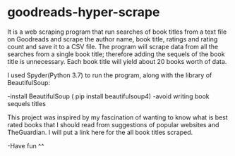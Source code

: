 # goodreads-hyper-scrape
It is a web scraping program that run searches of book titles from a text file on Goodreads and scrape the author name, book title, ratings and rating count and save it to a CSV file.
The program will scrape data from all the searches from a single book title; therefore adding the sequels of the book title is unnecessary.
Each book title will yield about 20 books worth of data.

I used Spyder(Python 3.7) to run the program, along with the library of BeautifulSoup:

-install BeautifulSoup ( pip install beautifulsoup4)
-avoid writing book sequels titles

This project was inspired by my fascination of wanting to know what is best rated books that I should read from suggestions of popular websites and TheGuardian.
I will put a link here for the all book titles scraped.

-Have fun ^^
